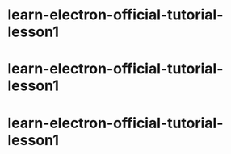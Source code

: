 # learn-electron-official-tutorial-lesson1
# learn-electron-official-tutorial-lesson1
# learn-electron-official-tutorial-lesson1
